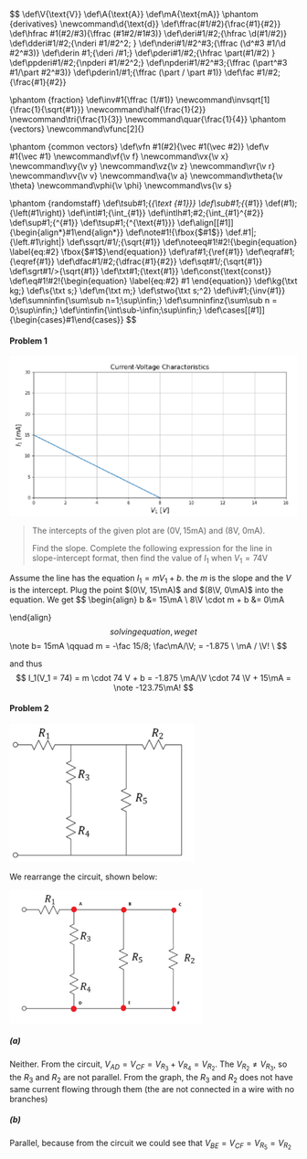 $$
\def\V{\text{V}}
\def\A{\text{A}}
\def\mA{\text{mA}}
\phantom {derivatives}
\newcommand\d{\text{d}}
\def\ffrac(#1/#2){\frac{#1}{#2}}
\def\hfrac #1(#2/#3){\ffrac (#1#2/#1#3)}
\def\deri#1/#2;{\hfrac \d(#1/#2)}
\def\dderi#1/#2;{\nderi #1/#2^2; }
\def\nderi#1/#2^#3;{\ffrac (\d^#3 #1/\d #2^#3)}
\def\derin #1;{\deri /#1;}
\def\pderi#1/#2;{\hfrac \part(#1/#2) }
\def\ppderi#1/#2;{\npderi #1/#2^2;}
\def\npderi#1/#2^#3;{\ffrac (\part^#3 #1/\part #2^#3)}
\def\pderin1/#1;{\ffrac (\part / \part #1)}
\def\fac #1/#2;{\frac{#1}{#2}}

\phantom {fraction}
\def\inv#1{\ffrac (1/#1)}
\newcommand\invsqrt[1]{\frac{1}{\sqrt{#1}}}
\newcommand\half{\frac{1}{2}}
\newcommand\tri{\frac{1}{3}}
\newcommand\quar{\frac{1}{4}}
\phantom {vectors}
\newcommand\vfunc[2]{}

\phantom {common vectors}
\def\vfn #1(#2){\vec #1(\vec #2)}
\def\v #1{\vec #1}
\newcommand\vf{\v f}
\newcommand\vx{\v x}
\newcommand\vy{\v y}
\newcommand\vz{\v z}
\newcommand\vr{\v r}
\newcommand\vv{\v v}
\newcommand\va{\v a}
\newcommand\vtheta{\v \theta}
\newcommand\vphi{\v \phi}
\newcommand\vs{\v s}

\phantom {randomstaff}
\def\tsub#1;{_{\text {#1}}}
\def\sub#1;{_{#1}}
\def\(#1);{\left(#1\right)}
\def\intl#1;{\int_{#1}}
\def\intlh#1;#2;{\int_{#1}^{#2}}
\def\sup#1;{^{#1}}
\def\tsup#1;{^{\text{#1}}}
\def\align[[#1]]{\begin{align*}#1\end{align*}}
\def\note#1!{\fbox{$#1$}}
\def\.#1|;{\left.#1\right|}
\def\ssqrt/#1/;{\sqrt{#1}}
\def\noteeq#1!#2!{\begin{equation} \label{eq:#2} \fbox{$#1$}\end{equation}}
\def\raf#1;{\ref{#1}}
\def\eqraf#1;{\eqref{#1}}
\def\dfac#1/#2;{\dfrac{#1}{#2}}
\def\sqt#1/;{\sqrt{#1}}
\def\sgrt#1/>{\sqrt{#1}}
\def\txt#1;{\text{#1}}
\def\const{\text{const}}
\def\eq#1!#2!{\begin{equation} \label{eq:#2} #1 \end{equation}}
\def\kg{\txt kg;}
\def\s{\txt s;}
\def\m{\txt m;}
\def\stwo{\txt s;^2}
\def\iv#1;{\inv{#1}}
\def\sumninfin{\sum\sub n=1;\sup\infin;}
\def\sumninfinz{\sum\sub n = 0;\sup\infin;}
\def\intinfin{\int\sub-\infin;\sup\infin;}
\def\cases[[#1]]{\begin{cases}#1\end{cases}}
$$

#### Problem 1

<img src="./ECE110HW1.assets/image-20230202210954963.png" alt="image-20230202210954963" style="zoom:50%;" />

>The intercepts of the given plot are $(\text{0V}, \text{15mA})$ and $\text{(8V, 0mA)}$.
>
>Find the slope. Complete the following expression for the line in slope-intercept format, then find the value of $I_1$ when $V_1 = 74\text{V}$

Assume the line has the equation $I_1 = mV_1 + b$. the $m$ is the slope and the $V$ is the intercept. Plug the point $(0\V, 15\mA)$ and $(8\V, 0\mA)$ into the equation. We get
$$
\begin{align}
b &= 15\mA \\
8\V \cdot m + b &= 0\mA

\end{align}
$$
solving equation, we get
$$
\note b= 15mA \qquad m = -\fac 15/8; \fac\mA/\V; = -1.875 \ \mA / \V! \\
$$

and thus
$$
I_1(V_1 = 74) = m \cdot 74 V + b = -1.875 \mA/\V \cdot 74 \V + 15\mA  = \note -123.75\mA!
$$

#### Problem 2

<img src="./ECE110HW1.assets/image-20230202213232252.png" alt="image-20230202213232252" style="zoom:33%;" />

We rearrange the circuit, shown below:

<img src="./ECE110HW1.assets/image-20230202214319802.png" alt="image-20230202214319802" style="zoom:33%;" />

##### (a)

Neither. From the circuit, $V_{AD} = V_{CF} = V_{R_3}+ V_{R_4} = V_{R_2}$. The $V_{R_2} \neq V_{R_3}$, so the $R_3$ and $R_2$ are not parallel. From the graph, the $R_3$ and $R_2$ does not have same current flowing through them (the are not connected in a wire with no branches)

##### (b)

Parallel, because from the circuit we could see that $V_{BE} = V_{CF} = V_{R_5} = V_{R_2}$
